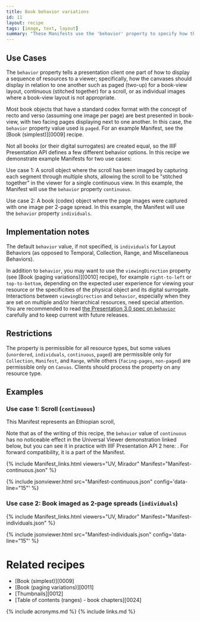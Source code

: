 ```yaml
---
title: Book behavior variations
id: 11
layout: recipe
tags: [image, text, layout]
summary: "These Manifests use the 'behavior' property to specify how the Canvases should be displayed in the viewer in relation to one another, such as continuous for a scroll or as individuals for a book imaged as full page spreads."
---
```


## Use Cases

The `behavior` property tells a presentation client one part of how to display a sequence of resources to a viewer; specifically, how the canvases should display in relation to one another such as paged (two-up) for a book-view layout, continuous (stitched together) for a scroll, or as individual images where a book-view layout is not appropriate.

Most book objects that have a standard codex format with the concept of recto and verso (assuming one image per page) are best presented in book-view, with two facing pages displaying next to one another. In this case, the `behavior` property value used is `paged`. For an example Manifest, see the [Book (simplest)][0009] recipe.

Not all books (or their digital surrogates) are created equal, so the IIIF Presentation API defines a few different behavior options. In this recipe we demonstrate example Manifests for two use cases:

Use case 1: A scroll object where the scroll has been imaged by capturing each segment through multiple shots, allowing the scroll to be "stitched together" in the viewer for a single continuous view. In this example, the Manifest will use the `behavior` property `continuous`.

Use case 2: A book (codex) object where the page images were captured with one image per 2-page spread. In this example, the Manifest will use the `behavior` property `individuals`.

## Implementation notes

The default `behavior` value, if not specified, is `individuals` for Layout Behaviors (as opposed to Temporal, Collection, Range, and Miscellaneous Behaviors).

In addition to `behavior`, you may want to use the `viewingDirection` property (see [Book (paging variations)][0010] recipe), for example `right-to-left` or `top-to-bottom`, depending on the expected user experience for viewing your resource or the specificities of the physical object and its digital surrogate. Interactions between `viewingDirection` and `behavior`, especially when they are set on multiple and/or hierarchical resources, need special attention. You are recommended to read [the Presentation 3.0 spec on `behavior`](https://iiif.io/api/presentation/3.0/#behavior) carefully and to keep current with future releases.

## Restrictions

The property is permissible for all resource types, but some values (`unordered`, `individuals`, `continuous`, `paged`) are permissible only for `Collection`, `Manifest`, and `Range`, while others (`facing-pages`, `non-paged`) are permissible only on `Canvas`. Clients should process the property on any resource type.

## Examples

### Use case 1: Scroll (`continuous`)

This Manifest represents an Ethiopian scroll,

Note that as of the writing of this recipe, the `behavior` value of `continuous` has no noticeable effect in the Universal Viewer demonstration linked below, but you can see it in practice with IIIF Presentation API 2 here: . For forward compatibility, it is a part of the Manifest.

{% include Manifest_links.html viewers="UV, Mirador" Manifest="Manifest-continuous.json" %}

{% include jsonviewer.html src="Manifest-continuous.json" config='data-line="15"' %}

### Use case 2: Book imaged as 2-page spreads (`individuals`)

{% include Manifest_links.html viewers="UV, Mirador" Manifest="Manifest-individuals.json" %}

{% include jsonviewer.html src="Manifest-individuals.json" config='data-line="15"' %}

# Related recipes

* [Book (simplest)][0009]
* [Book (paging variations)][0011]
* [Thumbnails][0012]
* [Table of contents (ranges) - book chapters][0024]

{% include acronyms.md %}
{% include links.md %}
